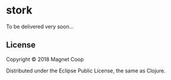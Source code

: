 # stork

To be delivered very soon...

## License

Copyright © 2018 Magnet Coop

Distributed under the Eclipse Public License, the same as Clojure.
